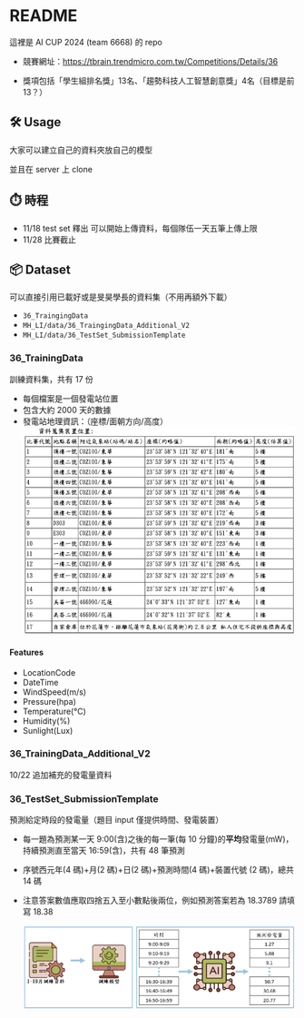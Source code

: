 # README
這裡是 AI CUP 2024 (team 6668) 的 repo 

* 競賽網址：https://tbrain.trendmicro.com.tw/Competitions/Details/36

* 獎項包括「學生組排名獎」13名、「趨勢科技人工智慧創意獎」4名（目標是前 13？）


## 🛠️ Usage
大家可以建立自己的資料夾放自己的模型

並且在 server 上 clone

## ⏱️ 時程
* 11/18 test set 釋出
    可以開始上傳資料，每個隊伍一天五筆上傳上限
* 11/28 比賽截止

## 📦 Dataset

可以直接引用已載好或是旻昊學長的資料集（不用再額外下載）
* `36_TraingingData`
* `MH_LI/data/36_TraingingData_Additional_V2`
* `MH_LI/data/36_TestSet_SubmissionTemplate`

### 36_TrainingData
訓練資料集，共有 17 份

* 每個檔案是一個發電站位置
* 包含大約 2000 天的數據
* 發電站地理資訊：（座標/面朝方向/高度）
    ![plant_coord_info](image/plant_coord.png)

#### Features
* LocationCode
* DateTime
* WindSpeed(m/s)
* Pressure(hpa)
* Temperature(°C)
* Humidity(%)
* Sunlight(Lux)

### 36_TrainingData_Additional_V2
10/22 追加補充的發電量資料

### 36_TestSet_SubmissionTemplate
預測給定時段的發電量（題目 input 僅提供時間、發電裝置）
* 每一題為預測某一天 9:00(含)之後的每一筆(每 10 分鐘)的**平均**發電量(mW)，持續預測直至當天 16:59(含)，共有 48 筆預測
* 序號西元年(4 碼)+月(2 碼)+日(2 碼)+預測時間(4 碼)+裝置代號 (2 碼)，總共 14 碼
* 注意答案數值應取四捨五入至小數點後兩位，例如預測答案若為 18.3789 請填寫 18.38

    ![plant_coord_info](image/process.png)